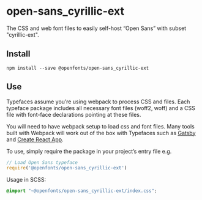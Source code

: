 
# open-sans_cyrillic-ext

The CSS and web font files to easily self-host “Open Sans” with subset "cyrillic-ext".

## Install

`npm install --save @openfonts/open-sans_cyrillic-ext`

## Use

Typefaces assume you’re using webpack to process CSS and files. Each typeface
package includes all necessary font files (woff2, woff) and a CSS file with
font-face declarations pointing at these files.

You will need to have webpack setup to load css and font files. Many tools built
with Webpack will work out of the box with Typefaces such as [Gatsby](https://github.com/gatsbyjs/gatsby)
and [Create React App](https://github.com/facebookincubator/create-react-app).

To use, simply require the package in your project’s entry file e.g.

```javascript
// Load Open Sans typeface
require('@openfonts/open-sans_cyrillic-ext')
```

Usage in SCSS:
```scss
@import "~@openfonts/open-sans_cyrillic-ext/index.css";
```
